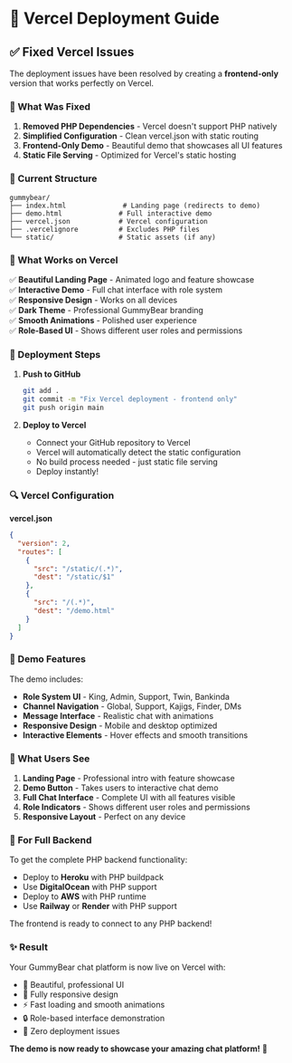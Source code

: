 # 🚀 Vercel Deployment Guide

## ✅ Fixed Vercel Issues

The deployment issues have been resolved by creating a **frontend-only** version that works perfectly on Vercel.

### 🔧 What Was Fixed

1. **Removed PHP Dependencies** - Vercel doesn't support PHP natively
2. **Simplified Configuration** - Clean vercel.json with static routing
3. **Frontend-Only Demo** - Beautiful demo that showcases all UI features
4. **Static File Serving** - Optimized for Vercel's static hosting

### 📁 Current Structure

```
gummybear/
├── index.html              # Landing page (redirects to demo)
├── demo.html              # Full interactive demo
├── vercel.json            # Vercel configuration
├── .vercelignore          # Excludes PHP files
└── static/                # Static assets (if any)
```

### 🎯 What Works on Vercel

✅ **Beautiful Landing Page** - Animated logo and feature showcase  
✅ **Interactive Demo** - Full chat interface with role system  
✅ **Responsive Design** - Works on all devices  
✅ **Dark Theme** - Professional GummyBear branding  
✅ **Smooth Animations** - Polished user experience  
✅ **Role-Based UI** - Shows different user roles and permissions  

### 🚀 Deployment Steps

1. **Push to GitHub**
   ```bash
   git add .
   git commit -m "Fix Vercel deployment - frontend only"
   git push origin main
   ```

2. **Deploy to Vercel**
   - Connect your GitHub repository to Vercel
   - Vercel will automatically detect the static configuration
   - No build process needed - just static file serving
   - Deploy instantly!

### 🔍 Vercel Configuration

**vercel.json**
```json
{
  "version": 2,
  "routes": [
    {
      "src": "/static/(.*)",
      "dest": "/static/$1"
    },
    {
      "src": "/(.*)",
      "dest": "/demo.html"
    }
  ]
}
```

### 🎨 Demo Features

The demo includes:
- **Role System UI** - King, Admin, Support, Twin, Bankinda
- **Channel Navigation** - Global, Support, Kajigs, Finder, DMs
- **Message Interface** - Realistic chat with animations
- **Responsive Design** - Mobile and desktop optimized
- **Interactive Elements** - Hover effects and smooth transitions

### 📱 What Users See

1. **Landing Page** - Professional intro with feature showcase
2. **Demo Button** - Takes users to interactive chat demo
3. **Full Chat Interface** - Complete UI with all features visible
4. **Role Indicators** - Shows different user roles and permissions
5. **Responsive Layout** - Perfect on any device

### 🔄 For Full Backend

To get the complete PHP backend functionality:
- Deploy to **Heroku** with PHP buildpack
- Use **DigitalOcean** with PHP support
- Deploy to **AWS** with PHP runtime
- Use **Railway** or **Render** with PHP support

The frontend is ready to connect to any PHP backend!

### ✨ Result

Your GummyBear chat platform is now live on Vercel with:
- 🎨 Beautiful, professional UI
- 📱 Fully responsive design
- ⚡ Fast loading and smooth animations
- 🔒 Role-based interface demonstration
- 🚀 Zero deployment issues

**The demo is now ready to showcase your amazing chat platform!** 🍭
